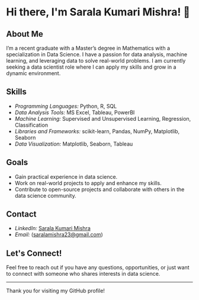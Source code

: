 # Hi there, I'm Sarala Kumari Mishra! 👋

## About Me

I’m a recent graduate with a Master’s degree in Mathematics with a specialization in Data Science. I have a passion for data analysis, machine learning, and leveraging data to solve real-world problems. I am currently seeking a data scientist role where I can apply my skills and grow in a dynamic environment.

## Skills

- *Programming Languages:* Python, R, SQL
- *Data Analysis Tools:* MS Excel, Tableau, PowerBI
- *Machine Learning:* Supervised and Unsupervised Learning, Regression, Classification
- *Libraries and Frameworks:* scikit-learn, Pandas, NumPy, Matplotlib, Seaborn
- *Data Visualization:* Matplotlib, Seaborn, Tableau



## Goals

- Gain practical experience in data science.
- Work on real-world projects to apply and enhance my skills.
- Contribute to open-source projects and collaborate with others in the data science community.

## Contact

- *LinkedIn:* [Sarala Kumari Mishra](https://www.linkedin.com/in/sarala-kumari-mishra-5b397225b?utm_source=share&utm_campaign=share_via&utm_content=profile&utm_medium=android_app)
- *Email:* (saralamishra23@gmail.com)

## Let's Connect!

Feel free to reach out if you have any questions, opportunities, or just want to connect with someone who shares interests in data science.

---

Thank you for visiting my GitHub profile!
